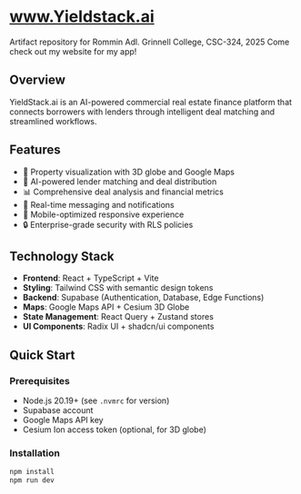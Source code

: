 # www.Yieldstack.ai
Artifact repository for Rommin Adl. Grinnell College, CSC-324, 2025
Come check out my website for my app!



## Overview
YieldStack.ai is an AI-powered commercial real estate finance platform that connects borrowers with lenders through intelligent deal matching and streamlined workflows.

## Features
- 🏢 Property visualization with 3D globe and Google Maps
- 🤝 AI-powered lender matching and deal distribution
- 📊 Comprehensive deal analysis and financial metrics
- 💬 Real-time messaging and notifications
- 📱 Mobile-optimized responsive experience
- 🔒 Enterprise-grade security with RLS policies

## Technology Stack
- **Frontend**: React + TypeScript + Vite
- **Styling**: Tailwind CSS with semantic design tokens
- **Backend**: Supabase (Authentication, Database, Edge Functions)
- **Maps**: Google Maps API + Cesium 3D Globe
- **State Management**: React Query + Zustand stores
- **UI Components**: Radix UI + shadcn/ui components

## Quick Start

### Prerequisites
- Node.js 20.19+ (see `.nvmrc` for version)
- Supabase account
- Google Maps API key
- Cesium Ion access token (optional, for 3D globe)

### Installation
```bash
npm install
npm run dev
```